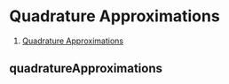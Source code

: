# Quadrature Approximations

1. [Quadrature Approximations](#quadrature-approximations)

## quadratureApproximations